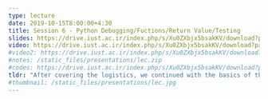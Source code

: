 ```yaml
---
type: lecture
date: 2019-10-15T8:00:00+4:30
title: Session 6 - Python Debugging/Fuctions/Return Value/Testing
slides: https://drive.iust.ac.ir/index.php/s/Xu0ZXbjx5bsakKV/download?path=%2FSlides&files=S6.pdf
video: https://drive.iust.ac.ir/index.php/s/Xu0ZXbjx5bsakKV/download?path=%2FVideos&files=S6.mp4
#video2: https://drive.iust.ac.ir/index.php/s/Xu0ZXbjx5bsakKV/download?path=%2FVideos&files=lab2b.mp4
#notes: /static_files/presentations/lec.zip
#codes: https://drive.iust.ac.ir/index.php/s/Xu0ZXbjx5bsakKV/download?path=%2FCode&files=S6.zip
tldr: "After covering the logistics, we continued with the basics of the Python programming language. We spent time on functions, debugging, return values, if statements and while loops. Students wrote code to print all numbers under 100 that are dividable by 3 and 5. We finished the class with an exercise to write a program to check whether a number is prime or not."
#thumbnail: /static_files/presentations/lec.jpg
---
```

